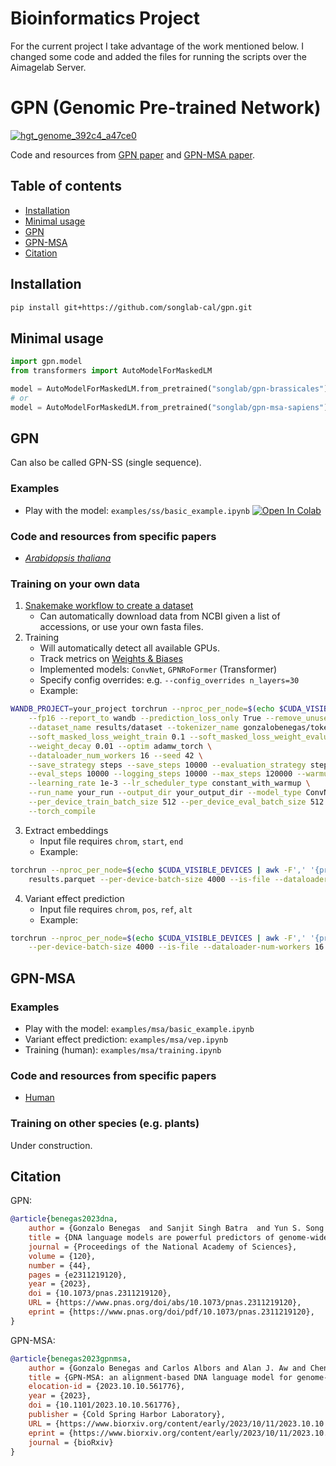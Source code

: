 # Bioinformatics Project 
For the current project I take advantage of the work mentioned below. 
I changed some code and added the files for running the scripts over the Aimagelab Server.


# GPN (Genomic Pre-trained Network)
[![hgt_genome_392c4_a47ce0](https://user-images.githubusercontent.com/5766420/228109137-85d48559-d1ae-4c9a-94b5-c79fc06ad45d.png)](  https://genome.ucsc.edu/s/gbenegas/gpn-arabidopsis)

Code and resources from [GPN paper](https://doi.org/10.1073/pnas.2311219120) and [GPN-MSA paper](https://doi.org/10.1101/2023.10.10.561776).

## Table of contents
- [Installation](#installation)
- [Minimal usage](#minimal-usage)
- [GPN](#gpn)
- [GPN-MSA](#gpn-msa)
- [Citation](#citation)

## Installation
```bash
pip install git+https://github.com/songlab-cal/gpn.git
```

## Minimal usage
```python
import gpn.model
from transformers import AutoModelForMaskedLM

model = AutoModelForMaskedLM.from_pretrained("songlab/gpn-brassicales")
# or
model = AutoModelForMaskedLM.from_pretrained("songlab/gpn-msa-sapiens")
```

## GPN
Can also be called GPN-SS (single sequence).

### Examples
* Play with the model: `examples/ss/basic_example.ipynb` [![Open In Colab](https://colab.research.google.com/assets/colab-badge.svg)](https://colab.research.google.com/github/songlab-cal/gpn/blob/main/examples/ss/basic_example.ipynb)

### Code and resources from specific papers
* [*Arabidopsis thaliana*](analysis/arabidopsis)

### Training on your own data
1. [Snakemake workflow to create a dataset](workflow/make_dataset)
    - Can automatically download data from NCBI given a list of accessions, or use your own fasta files.
2. Training
    - Will automatically detect all available GPUs.
    - Track metrics on [Weights & Biases](https://wandb.ai/)
    - Implemented models: `ConvNet`, `GPNRoFormer` (Transformer)
    - Specify config overrides: e.g. `--config_overrides n_layers=30`
    - Example:
```bash
WANDB_PROJECT=your_project torchrun --nproc_per_node=$(echo $CUDA_VISIBLE_DEVICES | awk -F',' '{print NF}') -m gpn.ss.run_mlm --do_train --do_eval \
    --fp16 --report_to wandb --prediction_loss_only True --remove_unused_columns False \
    --dataset_name results/dataset --tokenizer_name gonzalobenegas/tokenizer-dna-mlm \
    --soft_masked_loss_weight_train 0.1 --soft_masked_loss_weight_evaluation 0.0 \
    --weight_decay 0.01 --optim adamw_torch \
    --dataloader_num_workers 16 --seed 42 \
    --save_strategy steps --save_steps 10000 --evaluation_strategy steps \
    --eval_steps 10000 --logging_steps 10000 --max_steps 120000 --warmup_steps 1000 \
    --learning_rate 1e-3 --lr_scheduler_type constant_with_warmup \
    --run_name your_run --output_dir your_output_dir --model_type ConvNet \
    --per_device_train_batch_size 512 --per_device_eval_batch_size 512 --gradient_accumulation_steps 1 \
    --torch_compile
```
3. Extract embeddings
    - Input file requires `chrom`, `start`, `end`
    - Example:
```bash
torchrun --nproc_per_node=$(echo $CUDA_VISIBLE_DEVICES | awk -F',' '{print NF}') -m gpn.ss.get_embeddings windows.parquet genome.fa.gz 100 your_output_dir \
    results.parquet --per-device-batch-size 4000 --is-file --dataloader-num-workers 16
```
4. Variant effect prediction
    - Input file requires `chrom`, `pos`, `ref`, `alt`
    - Example:
```bash
torchrun --nproc_per_node=$(echo $CUDA_VISIBLE_DEVICES | awk -F',' '{print NF}') -m gpn.ss.run_vep variants.parquet genome.fa.gz 512 your_output_dir results.parquet \
    --per-device-batch-size 4000 --is-file --dataloader-num-workers 16
```

## GPN-MSA

### Examples
* Play with the model: `examples/msa/basic_example.ipynb`
* Variant effect prediction: `examples/msa/vep.ipynb`
* Training (human): `examples/msa/training.ipynb`

### Code and resources from specific papers
* [Human](analysis/human)

### Training on other species (e.g. plants)
Under construction.

## Citation
GPN:
```bibtex
@article{benegas2023dna,
    author = {Gonzalo Benegas  and Sanjit Singh Batra  and Yun S. Song },
    title = {DNA language models are powerful predictors of genome-wide variant effects},
    journal = {Proceedings of the National Academy of Sciences},
    volume = {120},
    number = {44},
    pages = {e2311219120},
    year = {2023},
    doi = {10.1073/pnas.2311219120},
    URL = {https://www.pnas.org/doi/abs/10.1073/pnas.2311219120},
    eprint = {https://www.pnas.org/doi/pdf/10.1073/pnas.2311219120},
}
```

GPN-MSA:
```bibtex
@article{benegas2023gpnmsa,
	author = {Gonzalo Benegas and Carlos Albors and Alan J. Aw and Chengzhong Ye and Yun S. Song},
	title = {GPN-MSA: an alignment-based DNA language model for genome-wide variant effect prediction},
	elocation-id = {2023.10.10.561776},
	year = {2023},
	doi = {10.1101/2023.10.10.561776},
	publisher = {Cold Spring Harbor Laboratory},
	URL = {https://www.biorxiv.org/content/early/2023/10/11/2023.10.10.561776},
	eprint = {https://www.biorxiv.org/content/early/2023/10/11/2023.10.10.561776.full.pdf},
	journal = {bioRxiv}
}
```